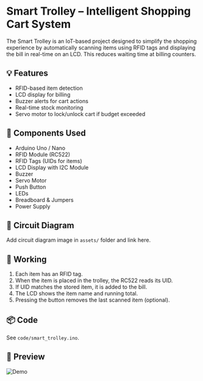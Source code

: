 # Smart Trolley – Intelligent Shopping Cart System

The Smart Trolley is an IoT-based project designed to simplify the shopping experience by automatically scanning items using RFID tags and displaying the bill in real-time on an LCD. This reduces waiting time at billing counters.

## 💡 Features

- RFID-based item detection
- LCD display for billing
- Buzzer alerts for cart actions
- Real-time stock monitoring
- Servo motor to lock/unlock cart if budget exceeded

## 🧰 Components Used

- Arduino Uno / Nano
- RFID Module (RC522)
- RFID Tags (UIDs for items)
- LCD Display with I2C Module
- Buzzer
- Servo Motor
- Push Button
- LEDs
- Breadboard & Jumpers
- Power Supply

## 🔌 Circuit Diagram

Add circuit diagram image in `assets/` folder and link here.

## 🧠 Working

1. Each item has an RFID tag.
2. When the item is placed in the trolley, the RC522 reads its UID.
3. If UID matches the stored item, it is added to the bill.
4. The LCD shows the item name and running total.
5. Pressing the button removes the last scanned item (optional).

## 📦 Code

See `code/smart_trolley.ino`.

## 📸 Preview

![Demo](assets/demo.gif)


